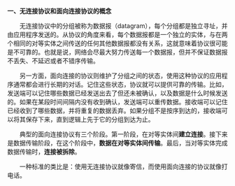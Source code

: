 **一、无连接协议和面向连接协议的概念**

  无连接协议中的分组被称为数据报（datagram），每个分组都是独立寻址，并由应用程序发送的。从协议的角度来看，每个数据报都是一个独立的实体，与在两个相同的对等实体之间传送的任何其他数据报都没有关系，这就意味着协议很可能是不可靠的。也就是说，网络会尽最大努力传送每一个数据报，但并不保证数据报不丢失、不延迟或者不错序传输。

  另一方面，面向连接的协议则维护了分组之间的状态，使用这种协议的应用程序通常都会进行长期的对话。记住这些状态，协议就可以提供可靠的传输。比如，发送端可以记住哪些数据已经发送出去了但还未被确认，以及数据是什么时候发送的。如果在某段时间间隔内没有收到确认，发送端可以重传数据。接收端可以记住已经收到了哪些数据，并将重复的数据丢弃。如果分组不是按序到达的，接收端可以将其保存下来，直到逻辑上先于它的分组到达为止。

  典型的面向连接协议有三个阶段。第一阶段，在对等实体间**建立连接**。接下来是数据传输阶段，在这个阶段中，**数据在对等实体间传输**。最后，当对等实体完成数据传输时，**连接被拆除**。

  一种标准的类比是：使用无连接协议就像寄信，而使用面向连接的协议就像打电话。
